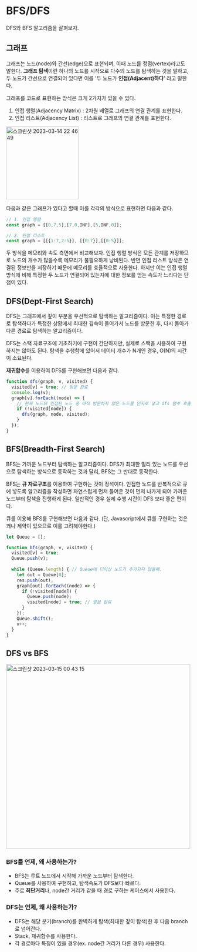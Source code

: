 # BFS/DFS

DFS와 BFS 알고리즘을 살펴보자.

## 그래프

그래프는 노드(node)와 간선(edge)으로 표현되며, 이때 노드를 정점(vertex)라고도 말한다. **그래프 탐색**이란 하나의 노드를 시작으로 다수의 노드를 탐색하는 것을 말하고, 두 노드가 간선으로 연결되어 있다면 이를 '두 노드가 **인접(Adjacent)하다**' 라고 말한다. 

그래프를 코드로 표현하는 방식은 크게 2가지가 있을 수 있다.

1. 인접 행렬(Adjacency Matrix) : 2차원 배열로 그래프의 연결 관계를 표현한다.
2. 인접 리스트(Adjacency List) : 리스트로 그래프의 연결 관계를 표현한다.

<img width="198" alt="스크린샷 2023-03-14 22 46 49" src="https://user-images.githubusercontent.com/67703882/225021219-8a7f6a06-76d4-44de-a7a5-7d0b2cee33a3.png">

다음과 같은 그래프가 있다고 할때 이를 각각의 방식으로 표현하면 다음과 같다.

```js
// 1. 인접 행렬
const graph = [[0,7,5],[7,0,INF],[5,INF,0]];

// 2. 인접 리스트
const graph = [[{1:7,2:5}], [{0:7}],[{0:5}]];
```

두 방식을 메모리와 속도 측면에서 비교해보자. 인접 행렬 방식은 모든 관계를 저장하므로 노드의 개수가 많을수록 메모리가 불필요하게 낭비된다. 반면 인접 리스트 방식은 연결된 정보만을 저장하기 때문에 메모리를 효율적으로 사용한다. 하지만 이는 인접 행렬 방식에 비해 특정한 두 노드가 연결되어 있는지에 대한 정보를 얻는 속도가 느리다는 단점이 있다. 

## DFS(Dept-First Search)

DFS는 그래프에서 깊이 부분을 우선적으로 탐색하는 알고리즘이다. 이는 특정한 경로로 탐색하다가 특정한 상황에서 최대한 깊숙이 들어가서 노드를 방문한 후, 다시 돌아가 다른 경로로 탐색하는 알고리즘이다. 

DFS는 스택 자료구조에 기초하기에 구현이 간단하지만, 실제로 스택을 사용하여 구현하지는 않아도 된다. 탐색을 수행함에 있어서 데이터 개수가 N개인 경우, O(N)의 시간이 소요된다.

**재귀함수**를 이용하여 DFS를 구현해보면 다음과 같다.

```js
function dfs(graph, v, visited) {
  visited[v] = true; // 방문 완료
  console.log(v);
  graph[v].forEach((node) => {
    // 현재 노드와 인접된 노드 중 아직 방문하지 않은 노드를 인자로 넣고 dfs 함수 호출
    if (!visited[node]) {
      dfs(graph, node, visited);
    }
  });
}
```

## BFS(Breadth-First Search)

BFS는 가까운 노드부터 탐색하는 알고리즘이다. DFS가 최대한 멀리 있는 노드를 우선으로 탐색하는 방식으로 동작하는 것과 달리, BFS는 그 반대로 동작한다. 

BFS는 **큐 자료구조**를 이용하여 구현하는 것이 정석이다. 인접한 노드를 반복적으로 큐에 넣도록 알고리즘을 작성하면 자연스럽게 먼저 들어온 것이 먼저 나가게 되어 가까운 노드부터 탐색을 진행하게 된다. 일반적인 경우 실제 수행 시간이 DFS 보다 좋은 편이다. 

큐를 이용해 BFS를 구현해보면 다음과 같다. (단, Javascript에서 큐를 구현하는 것은 꽤나 제약이 있으므로 이를 고려해야한다.)

```js
let Queue = [];

function bfs(graph, v, visited) {
  visited[v] = true;
  Queue.push(v);
  
  while (Queue.length) { // Queue에 더이상 노드가 추가되지 않을때.
    let out = Queue[0];
    res.push(out);
    graph[out].forEach((node) => {
      if (!visited[node]) {
        Queue.push(node);
        visited[node] = true; // 방문 완료
      }
    });
    Queue.shift();
    v++;
  }
}
```

## DFS vs BFS

<img width="502" alt="스크린샷 2023-03-15 00 43 15" src="https://user-images.githubusercontent.com/67703882/225056347-08b577ec-77f8-46d4-981a-4e149953f397.png">

### BFS를 언제, 왜 사용하는가?

- BFS는 루트 노드에서 시작해 가까운 노드부터 탐색한다.
- Queue를 사용하여 구현하고, 탐색속도가 DFS보다 빠르다.
- 주로 **최단거리**나, node간 거리가 같을 때 경로 구하는 케이스에서 사용한다.

### DFS는 언제, 왜 사용하는가?

- DFS는 해당 분기(branch)를 완벽하게 탐색(최대한 깊이 탐색)한 후 다음 branch로 넘어간다.
- Stack, 재귀함수를 사용한다.
- 각 경로마다 특징이 있을 경우(ex. node간 거리가 다른 경우) 사용한다.



